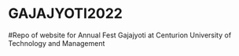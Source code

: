 # GAJAJYOTI2022
#Repo of website for Annual Fest Gajajyoti at Centurion University of Technology and Management
